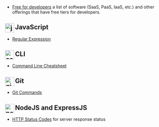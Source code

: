 - [Free for developers](https://free-for.dev/#/?id=free-fordev) a list of software (SaaS, PaaS, IaaS, etc.) and other offerings that have free tiers for developers.

## JavaScript <img align="left" width="30px" src="https://raw.githubusercontent.com/gist/theCodingJohn/d76e49cb6071e2abaa47e1e5f98b1a74/raw/8d886f7c8987f1cb10862fa258d95a417fb0eed7/javascript-icon.svg" alt="javascript icon"/>

- [Regular Expression](https://regexone.com/)

## CLI <img align="left" width="30px" src="https://raw.githubusercontent.com/gist/theCodingJohn/cf9911c36e1493aab96a0ec7b2277103/raw/d3d1c4d9323bb7cc32fb7f6893a3711d48ae5233/terminal-icon.svg" alt="command line icon"/>

- [Command Line Cheatsheet](https://www.git-tower.com/learn/cheat-sheets/cli/)

## Git <img align="left" width="30px" src="https://raw.githubusercontent.com/gist/theCodingJohn/aabe4816c327d409172ddcd2a19ac5b8/raw/0789098b6eedf94ab855b77af2d022d735f5a1a5/git-icon.svg" alt="git icon"/>

- [Git Commands](https://www.git-tower.com/blog/git-cheat-sheet/) 

## NodeJS and ExpressJS <img align="left" width="30px" src="https://raw.githubusercontent.com/gist/theCodingJohn/1f8b2abf5a0ba711fb0c3038e9e75b79/raw/e464af7b5b354369116c3137c314dba272c3027a/nodejs-icon.svg" alt="node icon"/>

- [HTTP Status Codes](https://www.w3.org/Protocols/rfc2616/rfc2616-sec10.html#sec10.4.1) for server response status
